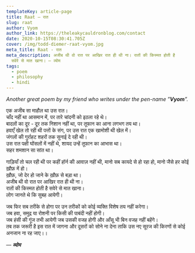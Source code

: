 ```yaml
---
templateKey: article-page
title: Raat — रात
slug: raat
author: Vyom
author_link: https://theleakycauldronblog.com/contact
date: 2020-10-15T08:30:41.705Z
cover: /img/todd-diemer-raat-vyom.jpg
meta_title: Raat - रात
meta_description: अजीब थी वो रात पर आखिर रात ही थी ना। रातों की किस्मत होती है
  सवेरे से मात खाना। — व्योम
tags:
  - poem
  - philosophy
  - hindi
---
```

*Another great poem by my friend who writes under the pen-name ”**Vyom**”.*

एक अजीब सा माहौल था उस रात।\
चाँद नहीं था आसमान में, पर तारे चांदनी को इठला रहे थे।\
बादलों का दूर - दूर तक निशान नहीं था, पर तूफान का आना लगभग तय था।\
हवाएँ खेल तो रही थी पत्तों के संग, पर उस रात एक खामोशी थी खेल में।\
जंगलों की गुर्राहट शहरों तक सुनाई दे रही थी।\
उस रात पक्षी घोंसलों में नहीं थे, शायद उन्हें तूफान का आभास था।\
सहर शमशान सा सांत था।  

गाड़ियाँ तो चल रही थी पर कहीं हॉर्न की आवाज़ नहीं थी, मानो सब कायदे से हो रहा हो, मानो जैसे हर कोई ख़ौफ़ में हो।\
ख़ौफ़, जो देर हो जाने के ख़ौफ़ से बड़ा था।\
अजीब थी वो रात पर आखिर रात ही थी ना।\
रातों की किस्मत होती है सवेरे से मात खाना।\
लोग जानते थे कि सुबह आयेगी।

जब फिर सब तरीके से होगा पर उन तरीकों को कोई व्यक्ति विशेष तय नहीं करेगा।\
जब हवा, समुद्र या रोशनी पर किसी की पाबंदी नहीं होगी।\
जब हंसी की गूंज तभी आयेगी जब उसकी वजह होगी और आँसू भी बिन वजह नहीं बहेंगे।\
तब तक जरूरी है इस रात में जागना और दूसरों को सोने ना देना ताकि उस नए सूरज की किरणों से कोई अनजान ना रह जाए।।  

— ***व्योम***